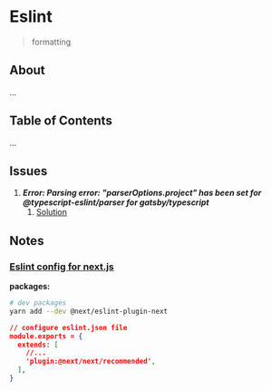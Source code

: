 # Eslint

> formatting

## About

...

## Table of Contents

...

## Issues

1. **_Error: Parsing error: "parserOptions.project" has been set for @typescript-eslint/parser for gatsby/typescript_**
   1. [Solution](https://stackoverflow.com/questions/72065978/parsing-error-parseroptions-project-has-been-set-for-typescript-eslint-parse)

## Notes

### [Eslint config for next.js](https://nextjs.org/docs/basic-features/eslint#migrating-existing-config)

**packages:**

```bash
# dev packages
yarn add --dev @next/eslint-plugin-next
```

```json
// configure eslint.json file
module.exports = {
  extends: [
    //...
    'plugin:@next/next/recommended',
  ],
}
```
